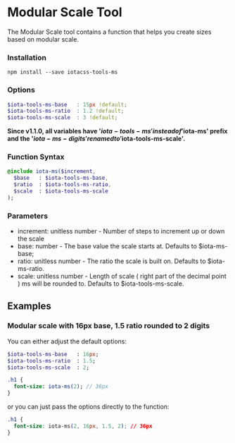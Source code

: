 # Modular Scale Tool

The Modular Scale tool contains a function that helps you create sizes based on modular scale.


### Installation

```
npm install --save iotacss-tools-ms
```


### Options

```scss
$iota-tools-ms-base   : 15px !default;
$iota-tools-ms-ratio  : 1.2 !default;
$iota-tools-ms-scale  : 3 !default;
```

**Since v1.1.0, all variables have '$iota-tools-ms' instead of '$iota-ms' prefix and the '$iota-ms-digits' renamed to '$iota-tools-ms-scale'.**


### Function Syntax

```sass
@include iota-ms($increment,
  $base   : $iota-tools-ms-base,
  $ratio  : $iota-tools-ms-ratio,
  $scale  : $iota-tools-ms-scale
);
```


### Parameters

* increment: unitless number - Number of steps to increment up or down the scale
* base: number - The base value the scale starts at. Defaults to  $iota-ms-base;
* ratio: unitless number - The ratio the scale is built on. Defaults to $iota-ms-ratio.
* scale: unitless number - Length of scale ( right part of the decimal point ) ms will be rounded to. Defaults to $iota-tools-ms-scale.


## Examples


### Modular scale with 16px base, 1.5 ratio rounded to 2 digits

You can either adjust the default options:

```sass
$iota-tools-ms-base   : 16px;
$iota-tools-ms-ratio  : 1.5;
$iota-tools-ms-scale  : 2;

.h1 {
  font-size: iota-ms(2); // 36px
}
```

or you can just pass the options directly to the function:

```css
.h1 {
  font-size: iota-ms(2, 16px, 1.5, 2); // 36px
}
```
